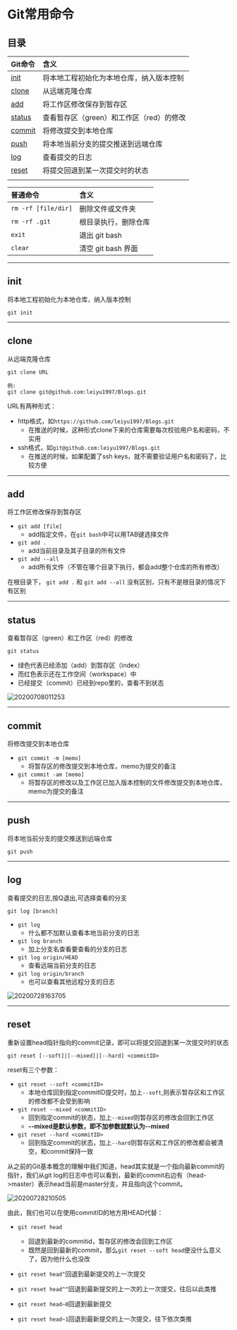 # Git常用命令

## 目录

|Git命令|含义|
|:--|:--|
|[init](#init)|将本地工程初始化为本地仓库，纳入版本控制|
|[clone](#clone)|从远端克隆仓库|
|[add](#add)|将工作区修改保存到暂存区|
|[status](#status)|查看暂存区（green）和工作区（red）的修改|
|[commit](#commit)|将修改提交到本地仓库|
|[push](#push)|将本地当前分支的提交推送到远端仓库|
|[log](#log)|查看提交的日志|
|[reset](#reset)|将提交回退到某一次提交时的状态|
|[](#)||


|普通命令|含义|
|:--|:--|
|`rm -rf [file/dir]`|删除文件或文件夹|
|`rm -rf .git`|根目录执行，删除仓库|
|`exit`|退出 git bash|
|`clear`|清空 git bash 界面|

---
## <a id=init>init</a>

将本地工程初始化为本地仓库，纳入版本控制

```
git init
```

---
## <a id=clone>clone</a>

从远端克隆仓库

```
git clone URL

例:
git clone git@github.com:leiyu1997/Blogs.git
```
URL有两种形式：
- http格式，如`https://github.com/leiyu1997/Blogs.git`
  - 在推送的时候，这种形式clone下来的仓库需要每次校验用户名和密码，不实用
- ssh格式，如`git@github.com:leiyu1997/Blogs.git`
  - 在推送的时候，如果配置了ssh keys，就不需要验证用户名和密码了，比较方便

---
## <a id=add>add</a>

将工作区修改保存到暂存区

- `git add [file]`
  - add指定文件，在`git bash`中可以用TAB键选择文件
- `git add .`
  - add当前目录及其子目录的所有文件
- `git add --all`
  - add所有文件（不管在哪个目录下执行，都会add整个仓库的所有修改）

在根目录下， `git add .` 和 `git add --all` 没有区别，只有不是根目录的情况下有区别

---
## <a id=status>status</a>

查看暂存区（green）和工作区（red）的修改

```
git status
```
- 绿色代表已经添加（add）到暂存区（index）
- 而红色表示还在工作空间（workspace）中
- 已经提交（commit）已经到repo里的，查看不到状态

![20200708011253](https://cdn.jsdelivr.net/gh/leiyu1997/PicBed@master/blogs/pictures/20200708011253.png)

---
## <a id=commit>commit</a>

将修改提交到本地仓库

- `git commit -m [memo]`
  - 将暂存区的修改提交到本地仓库，memo为提交的备注
- `git commit -am [memo]`
  - 将暂存区的修改以及工作区已加入版本控制的文件修改提交到本地仓库，memo为提交的备注

---
## <a id=push>push</a>

将本地当前分支的提交推送到远端仓库

```
git push
```

---
## <a id=log>log</a>

查看提交的日志,按Q退出,可选择查看的分支

```
git log [branch]
```
- `git log`
  - 什么都不加默认查看本地当前分支的日志
- `git log branch`
  - 加上分支名查看要查看的分支的日志
- `git log origin/HEAD`
  - 查看远端当前分支的日志
- `git log origin/branch`
  - 也可以查看其他远程分支的日志 

![20200728163705](https://cdn.jsdelivr.net/gh/leiyu1997/PicBed@master/blogs/pictures/20200728163705.png)

---
## <a id=reset>reset</a>

重新设置head指针指向的commit记录，即可以将提交回退到某一次提交时的状态

```
git reset [--soft]|[--mixed]|[--hard] <commitID>
```

reset有三个参数：
- `git reset --soft <commitID>`
  - 本地仓库回到指定commitID提交时，加上`--soft`,则表示暂存区和工作区的修改都不会受到影响
- `git reset --mixed <commitID>`
  - 回到指定commit的状态，加上`--mixed`则暂存区的修改会回到工作区
  - **--mixed是默认参数，即不加参数就默认为--mixed**
- `git reset --hard <commitID>`
  - 回到指定commit的状态，加上`--hard`则暂存区和工作区的修改都会被清空，和commit保持一致

从之前的Git基本概念的理解中我们知道，head其实就是一个指向最新commit的指针，我们从git log的日志中也可以看到，最新的commit右边有（head->master）表示head当前是master分支，并且指向这个commit。

![20200728210505](https://cdn.jsdelivr.net/gh/leiyu1997/PicBed@master/blogs/pictures/20200728210505.png)

由此，我们也可以在使用commitID的地方用HEAD代替：
- `git reset head` 
  - 回退到最新的commitid，暂存区的修改会回到工作区
  - 既然是回到最新的commit，那么`git reset --soft head`便没什么意义了，因为他什么也没改

- `git reset head^`回退到最新提交的上一次提交
- `git reset head^^`回退到最新提交的上一次的上一次提交，往后以此类推

- `git reset head~0`回退到最新提交
- `git reset head~1`回退到最新提交的上一次提交，往下依次类推

